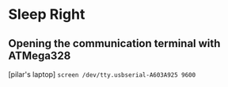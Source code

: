 # Sleep Right

## Opening the communication terminal with ATMega328

[pilar's laptop] `screen /dev/tty.usbserial-A603A925 9600`
